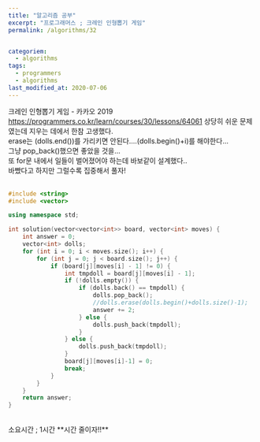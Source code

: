 ```yaml
---
title: "알고리즘 공부"
excerpt: "프로그래머스 ; 크레인 인형뽑기 게임"
permalink: /algorithms/32


categoriem:
  - algorithms
tags:
  - programmers
  - algorithms
last_modified_at: 2020-07-06
---
```

크레인 인형뽑기 게임 - 카카오 2019  
<https://programmers.co.kr/learn/courses/30/lessons/64061>
상당히 쉬운 문제였는데 지우는 데에서 한참 고생했다.  
erase는 (dolls.end())를 가리키면 안된다....(dolls.begin()+i)를 해야한다...  
그냥 pop_back()했으면 좋았을 것을...  
또 for문 내에서 일들이 벌어졌어야 하는데 바보같이 설계했다..  
바빴다고 하지만 그럴수록 집중해서 풀자!  
<br>
```cpp
#include <string>
#include <vector>

using namespace std;

int solution(vector<vector<int>> board, vector<int> moves) {
    int answer = 0;
    vector<int> dolls;
    for (int i = 0; i < moves.size(); i++) {
        for (int j = 0; j < board.size(); j++) {
            if (board[j][moves[i] - 1] != 0) {
                int tmpdoll = board[j][moves[i] - 1];
                if (!dolls.empty()) {
                    if (dolls.back() == tmpdoll) {
                        dolls.pop_back();
                        //dolls.erase(dolls.begin()+dolls.size()-1);
                        answer += 2;
                    } else {
                        dolls.push_back(tmpdoll);
                    }
                } else {
                    dolls.push_back(tmpdoll);
                }
                board[j][moves[i]-1] = 0;
                break;
            }
        }
    }
    return answer;
}
```
<br>
소요시간 ; 1시간
**시간 줄이자!!**